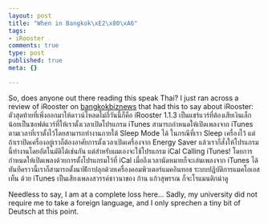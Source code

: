 ```yaml
--- 
layout: post
title: "When in Bangkok\xE2\x80\xA6"
tags: 
- iRooster
comments: true
type: post
published: true
meta: {}

---
```

So, does anyone out there reading this speak Thai? I just ran across a review of iRooster on <a href="http://www.bangkokbiznews.com/scitech/2004/0504/news.php?news=column_12965221.html">bangkokbiznews</a> that had this to say about iRooster:
  ตัวสุดท้ายที่เพิ่งออกมาให้ดาวน์โหลดไม่กี่วันนี้ก็คือ iRooster 1.1.3 เป็นแชร์แวร์ที่ต้องเสียเงินเล็กน้อยเป็นซอฟต์แวร์ที่ให้เราตั้งเวลาเปิดโปรแกรม iTunes สามารถกำหนดให้เปิดเพลงจาก iTunes ตามเวลาที่เราตั้งไว้โดยสามารถทำงานภายใต้ Sleep Mode ได้ ในกรณีที่เรา Sleep เครื่องไว้ แต่ถ้าเราปิดเครื่องอยู่เราก็ต้องอาศัยการตั้งเวลาเปิดเครื่องจาก Energy Saver แล้วเราก็สั่งให้โปรแกรมนี้ทำงานโดยอัตโนมัติได้เช่นกัน แต่สำหรับผมเองจะใช้โปรแกรม iCal Calling iTunes! โดยการกำหนดให้เปิดเพลงด้วยการตั้งโปรแกรมไว้ที่ iCal เมื่อถึงเวลานัดหมายก็จะเล่นเพลงจาก iTunes ได้ทันทีคราวนี้เราก็สามารถตั้งนาฬิกาปลุกด้วยเครื่องคอมพิวเตอร์แมคอินทอช ระบบปฏิบัติการแมคโอเอสเท็น ด้วย iTunes เป็นเสียงเพลงสวรรค์ชาวนาของ ก้าน แก้วสุพรรณ ก็จะโรแมนติกน่าดู

  Needless to say, I am at a complete loss here... Sadly, my university did not require me to take a foreign language, and I only sprechen a tiny bit of Deutsch at this point.
